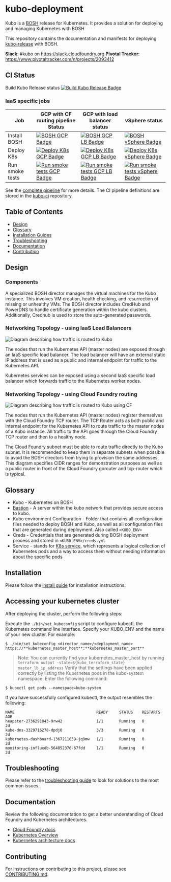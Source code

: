 # kubo-deployment

Kubo is a [BOSH](https://bosh.io/) release for Kubernetes. It provides a solution for deploying and managing Kubernetes with BOSH

This repository contains the documentation and manifests for deploying [kubo-release](https://github.com/cloudfoundry-incubator/kubo-release) with BOSH.


**Slack**: #kubo on https://slack.cloudfoundry.org
**Pivotal Tracker**: https://www.pivotaltracker.com/n/projects/2093412

## CI Status

Build Kubo Release status [![Build Kubo Release Badge](https://ci.kubo.sh/api/v1/pipelines/kubo-deployment/jobs/build-kubo-release/badge)](https://ci.kubo.sh/pipelines/kubo-deployment)

### IaaS specific jobs

| Job | GCP with CF routing pipeline Status |GCP with load balancer status|vSphere status|
|---------|--------|--------|--------|
| Install BOSH | [![BOSH GCP Badge](https://ci.kubo.sh/api/v1/pipelines/kubo-deployment/jobs/install-bosh-gcp/badge)](https://ci.kubo.sh/pipelines/kubo-deployment) | [![BOSH GCP LB Badge](https://ci.kubo.sh/api/v1/pipelines/kubo-deployment/jobs/install-bosh-gcp-lb/badge)](https://ci.kubo.sh/pipelines/kubo-deployment) | [![BOSH vSphere Badge](https://ci.kubo.sh/api/v1/pipelines/kubo-deployment/jobs/install-bosh-vsphere/badge)](https://ci.kubo.sh/pipelines/kubo-deployment) |
| Deploy K8s | [![Deploy K8s GCP Badge](https://ci.kubo.sh/api/v1/pipelines/kubo-deployment/jobs/deploy-k8s-gcp/badge)](https://ci.kubo.sh/pipelines/kubo-deployment) | [![Deploy K8s GCP LB Badge](https://ci.kubo.sh/api/v1/pipelines/kubo-deployment/jobs/deploy-k8s-gcp-lb/badge)](https://ci.kubo.sh/pipelines/kubo-deployment) | [![Deploy K8s vSphere Badge](https://ci.kubo.sh/api/v1/pipelines/kubo-deployment/jobs/deploy-k8s-vsphere/badge)](https://ci.kubo.sh/pipelines/kubo-deployment) |
| Run smoke tests | [![Run smoke tests GCP Badge](https://ci.kubo.sh/api/v1/pipelines/kubo-deployment/jobs/run-k8s-integration-tests-gcp/badge)](https://ci.kubo.sh/pipelines/kubo-deployment) | [![Run smoke tests GCP LB Badge](https://ci.kubo.sh/api/v1/pipelines/kubo-deployment/jobs/run-k8s-integration-tests-gcp-lb/badge)](https://ci.kubo.sh/pipelines/kubo-deployment) | [![Run smoke tests vSphere Badge](https://ci.kubo.sh/api/v1/pipelines/kubo-deployment/jobs/run-k8s-integration-tests-vsphere/badge)](https://ci.kubo.sh/pipelines/kubo-deployment) |

See the [complete pipeline](https://ci.kubo.sh/pipelines/kubo-deployment) for more details. The CI pipeline definitions are stored in the [kubo-ci](https://github.com/pivotal-cf-experimental/kubo-ci) repository.

## Table of Contents

- [Design](#design)
- [Glossary](#glossary)
- [Installation Guides](#installation)
- [Troubleshooting](#troubleshooting)
- [Documentation](#documentation)
- [Contribution](#contributing)

## Design

### Components

A specialized BOSH director manages the virtual machines for the Kubo instance. This involves VM creation, health checking, and resurrection of missing or unhealthy VMs. The BOSH director includes CredHub and PowerDNS to handle certificate generation within the kubo clusters. Additionally, Credhub is used to store the auto-generated passwords.

### Networking Topology - using IaaS Load Balancers

![Diagram describing how traffic is routed to Kubo](docs/images/cfcr-architecture.png)

The nodes that run the Kubernetes API (master nodes) are exposed through an IaaS specific load balancer. The load balancer will have an external static IP address that is used as a public and internal endpoint for traffic to the Kubernetes API.

Kubernetes services can be exposed using a second IaaS specific load balancer which forwards traffic to the Kubernetes worker nodes.

### Networking Topology - using Cloud Foundry routing

![Diagram describing how traffic is routed to Kubo using CF](docs/images/kubo-network-cf.png)

The nodes that run the Kubernetes API (master nodes) register themselves with the Cloud Foundry TCP router. The TCP Router acts as both public and internal endpoint for the Kubernetes API to route traffic to the master nodes of a Kubo instance. All traffic to the API goes through the Cloud Foundry TCP router and then to a healthy node. 

The Cloud Foundry subnet must be able to route traffic directly to the Kubo subnet. It is recommended to keep them in separate subnets when possible to avoid the BOSH directors from trying to provision the same addresses. This diagram specifies CIDR ranges for demonstration purposes as well as a public router in front of the Cloud Foundry gorouter and tcp-router which is typical.

## Glossary

- Kubo - Kubernetes on BOSH
- [Bastion](https://en.wikipedia.org/wiki/Jump_server) - A server within the kubo network that provides secure access to kubo.
- Kubo environment Configuration - Folder that contains all configuration files needed to deploy BOSH and Kubo, as well as all 
  configuration files that are generated during deployment. Also called `<KUBO_ENV>`
- Creds - Credentials that are generated during BOSH deployment process and stored in `<KUBO_ENV>/creds.yml`
- Service - stands for [K8s service](https://kubernetes.io/docs/user-guide/services), which represents a logical collection 
  of Kubernetes pods and a way to access them without needing information about the specific pods

## Installation

Please follow the [install guide](https://docs-cfcr.cfapps.io/installing/) for installation instructions.

## Accessing your kubernetes cluster
After deploying the cluster, perform the following steps:

Execute the `./bin/set_kubeconfig` script to configure kubectl, the Kubernetes command line interface. Specify your KUBO_ENV and the name of your new cluster. For example:

```
$ ./bin/set_kubeconfig <director_name>/<deployment_name> https://**kubernetes_master_host**:**kubernetes_master_port**
```
>Note: You can currently find your kubernetes_master_host by running `terraform output -state=${kubo_terraform_state} master_lb_ip_address`
Verify that the settings have been applied correctly by listing the Kubernetes pods in the kubo-system namespace. Enter the following command:

```
$ kubectl get pods --namespace=kube-system
```

If you have successfully configured kubectl, the output resembles the following:
```
NAME                                    READY     STATUS    RESTARTS   AGE
heapster-2736291043-9rw42               1/1       Running   0          2d
kube-dns-3329716278-dpdj0               3/3       Running   0          2d
kubernetes-dashboard-1367211859-jq9mw   1/1       Running   0          2d
monitoring-influxdb-564852376-67fdd     1/1       Running   0          2d
```


## Troubleshooting

Please refer to the [troubleshooting guide](https://docs-cfcr.cfapps.io/managing/troubleshooting/) to look for solutions to the most common issues.

## Documentation
Review the following documentation to get a better understanding of Cloud Foundry and Kubernetes architectures.

* [Cloud Foundry docs](https://docs.cloudfoundry.org/concepts/architecture/)
* [Kubernetes Overview](https://thenewstack.io/kubernetes-an-overview/)
* [Kubernetes architecture docs](https://github.com/kubernetes/community/blob/master/contributors/design-proposals/architecture.md)

## Contributing

For instructions on contributing to this project, please see [CONTRIBUTING.md](CONTRIBUTING.md).
